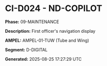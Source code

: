 # CI-D024 - ND-COPILOT

**Phase:** 09-MAINTENANCE

**Description:** First officer's navigation display

**AMPEL:** AMPEL-01-TUW (Tube and Wing)

**Segment:** D-DIGITAL

**Generated:** 2025-08-25 17:27:29 UTC
